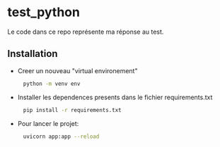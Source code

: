 # test_python
Le code dans ce repo représente ma réponse au test.

## Installation
* Creer un nouveau "virtual environement" 
```bash
     python -m venv env
```
* Installer les dependences presents dans le fichier requirements.txt
```bash
     pip install -r requirements.txt 
```

* Pour lancer le projet:

```bash
     uvicorn app:app --reload

```
